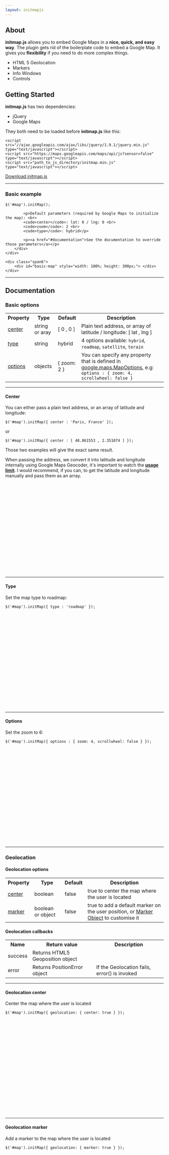 ```yaml
---
layout: initmapjs
---
```


## About

__initmap.js__ allows you to embed Google Maps in a __nice, quick, and easy way__. 
The plugin gets rid of the boilerplate code to embed a Google Map. It gives you __flexibility__ if you need to do more complex things.

- HTML 5 Geolocation
- Markers
- Info Windows
- Controls

## Getting Started

__initmap.js__ has two dependencies:

- jQuery 
- Google Maps

They both need to be loaded before __initmap.js__ like this:

	<script src="//ajax.googleapis.com/ajax/libs/jquery/1.9.1/jquery.min.js" type="text/javascript"></script>
	<script src="https://maps.googleapis.com/maps/api/js?sensor=false" type="text/javascript"></script>
	<script src="path_to_js_directory/initmap.min.js" type="text/javascript"></script>

<p><a href="#" class="btn btn-info">Download initmap.js</a></p>

-----------------------------------------------------------

### Basic example

<div class="row-fluid">
	<div class="span6">
		<div class="well">
			<pre><code>$('#map').initMap();</code></pre>

			<p>Default parameters (required by Google Maps to initialize the map): <br>
			<code>center</code>: lat: 0 / lng: 0 <br>
			<code>zoom</code>: 2 <br>
			<code>type</code>: hybrid</p>
			
			<p><a href="#documentation">See the documentation to override those parameters</a></p>
		</div>
	</div>

	<div class="span6">
		<div id="basic-map" style="width: 100%; height: 300px;"> </div>
	</div>
</div>

---------------------------------------------------------------------------

## Documentation
### Basic options
<table class="table table-bordered">
	<tr>
		<th>Property</th>
		<th>Type</th>
		<th>Default</th>
		<th>Description</th>
	</tr>
	<tr>
		<td><a href="#center">center</a></td>
		<td>string or aray</td>
		<td>[ 0 , 0 ]</td>
		<td>Plain text address, or array of latitude / longitude: [ lat , lng ]</td>
	</tr>
	<tr>
		<td><a href="#type">type</a></td>
		<td>string</td>
		<td>hybrid</td>
		<td>4 options available:
			<code>hybrid</code>,
			<code>roadmap</code>,
			<code>satellite</code>,
			<code>terain</code>
		</td>
	</tr>
	<tr>
		<td><a href="#options">options</a></td>
		<td>objects</td>
		<td>{ zoom: 2 }</td>
		<td>
			You can specify any property that is defined in 
			<a href="https://developers.google.com/maps/documentation/javascript/reference#MapOptions">google.maps.MapOptions</a>, e.g: <code>options : { zoom: 4, scrollwheel: false }</code>
		</td>
	</tr>
</table>

---------------------------------------------------

#### Center

<div class="row-fluid">
	<div class="span6">
		<div class="well">
			<p>You can either pass a plain text address, or an array of latitude and longitude:</p>
			<pre><code>$('#map').initMap({ center : 'Paris, France' });</code></pre>
			<p>or</p>
			<pre><code>$('#map').initMap({ center : [ 48.861553 , 2.351074 ] });</code></pre>
			<p>Those two examples will give the exact same result.</p>
			<div class="alert alert-info">When passing the address, we convert it into latitude and longitude internally using Google Maps Geocoder, it's important to watch the <a href="https://developers.google.com/maps/documentation/geocoding/index#Limits"><strong>usage limit</strong></a>. I would recommend, if you can, to get the latitude and longitude manually and pass them as an array.
			</div>
		</div>
	</div>
	<div class="span6">
		<div id="center-map" style="width: 100%; height: 300px;"> </div>
	</div>
</div>

---------------------------------------------------

#### Type

<div class="row-fluid">
	<div class="span6">
		<div class="well">
			<p>Set the map type to roadmap:</p>
			<pre><code>$('#map').initMap({ type : 'roadmap' });</code></pre>
		</div>
	</div>
	<div class="span6">
		<div id="type-map" style="width: 100%; height: 300px;"> </div>
	</div>
</div>

---------------------------------------------------

#### Options
<div class="row-fluid">
	<div class="span6">
		<div class="well">
			Set the zoom to 6:
			<pre><code>$('#map').initMap({ options : { zoom: 4, scrollwheel: false } });</code></pre>
		</div>
	</div>
	<div class="span6">
		<div id="zoom-map" style="width: 100%; height: 300px;"> </div>
	</div>
</div>

------------------------------------------------------------

### Geolocation
#### Geolocation options
<table class="table table-bordered">
	<tr>
		<th>Property</th>
		<th>Type</th>
		<th>Default</th>
		<th>Description</th>
	</tr>
	<tr>
		<td><a href="#geolocation_center">center</a></td>
		<td>boolean</td>
		<td>false</td>
		<td>true to center the map where the user is located</td>
	</tr>
	<tr>
		<td><a href="#geolocation_center">marker</a></td>
		<td>boolean or object</td>
		<td>false</td>
		<td>true to add a default marker on the user position, or <a href="#marker">Marker Object</a> to customise it</td>
	</tr>
</table>

#### Geolocation callbacks

<table class="table table-bordered">
	<tr>
		<th>Name</th>
		<th>Return value</th>
		<th>Description</th>
	</tr>
	<tr>
		<td>success</td>
		<td>Returns HTML5 Geoposition object</td>
		<td> </td>
	</tr>
	<tr>
		<td>error</td>
		<td>Returns PositionError object</td>
		<td> If the Geolocation fails, error() is invoked</td>
	</tr>
</table>

---------------------------------------------------------

#### Geolocation center

<div class="row-fluid">
	<div class="span6">
		<div class="well">
			Center the map where the user is located
			<pre><code>$('#map').initMap({ geolocation: { center: true } });</code></pre>
		</div>
	</div>
	<div class="span6">
		<div id="geolocation-center-map" style="width: 100%; height: 300px;"> </div>
	</div>
</div>

--------------------------------------------------------------------
#### Geolocation marker
<div class="row-fluid">
	<div class="span6">
		<div class="well">
			Add a marker to the map where the user is located
			<pre><code>$('#map').initMap({ geolocation: { marker: true } });</code></pre>
		</div>
	</div>
	<div class="span6">
		<div id="geolocation-marker-map" style="width: 100%; height: 300px;"> </div>
	</div>
</div>

---------------------------------------------------------------------

### Markers

	$('#map').({
		markers : {
			marker1 : { position: [ 0 , 0 ] },
			paris_marker : { position: [ 0 , 0 ] },
		}
	});
	
<div class="alert alert-info">In the example above, note that <strong>'marker1'</strong> and <strong>'paris_marker'</strong> can be anything.</div>

#### Markers options

<table class="table table-bordered">
	<tr>
		<th>Property</th>
		<th>Type</th>
		<th>Default</th>
		<th>Description</th>
	</tr>
	<tr>
		<td>position</td>
		<td>array or string</td>
		<td>[]</td>
		<td>Plain text address, or array of latitude / longitude: [ lat , lng ]</td>
	</tr>
	<tr>
		<td>infowindow</td>
		<td>object</td>
		<td>{}</td>
		<td><a href="#infowindow">Infowindow object</a></td>
	</tr>
	<tr>
		<td>options</td>
		<td>object</td>
		<td>{}</td>
		<td>
			You can specify any property that is defined in 
			<a href="https://developers.google.com/maps/documentation/javascript/reference#MarkerOptions">google.maps.MarkerOptions</a>, e.g: <code>options : { icon: 'icon.png', title: 'Paris marker' }</code>
		</td>
	</tr>
</table>

--------------------------------------------------------------------
#### Marker position

<div class="row-fluid">
	<div class="span6">
		<div class="well">
			<p>You can either pass a plain text address, or an array of latitude and longitude:</p>
			<pre><code>$('#map').initMap({
	center: [ 48.861553 , 2.351074 ], // Set the center the map to Paris
	markers : {
		paris_marker: { position: 'Paris, France' },
		london : { position: 'London, UK' }
	}
});
			</code></pre>
			<p>or</p>
			<pre><code>$('#map').initMap({ 
	center: [ 48.861553 , 2.351074 ], // Set the center the map to Paris
	markers : {
		paris_marker: { position: [ 48.861553 , 2.351074 ] },
		london : { position: [ 51.526261, -0.119476 ] }
	}
});</code></pre>
			<p>Those two examples will give the exact same result.</p>
			<div class="alert alert-info">When passing the address, we convert it into latitude and longitude internally using Google Maps Geocoder, it's important to watch the <a href="https://developers.google.com/maps/documentation/geocoding/index#Limits"><strong>usage limit</strong></a>. I would recommend, if you can, to get the latitude and longitude manually and pass them as an array.
			</div>
		</div>
	</div>
	<div class="span6">
		<div id="marker-paris-map" style="width: 100%; height: 300px;"> </div>
	</div>
</div>